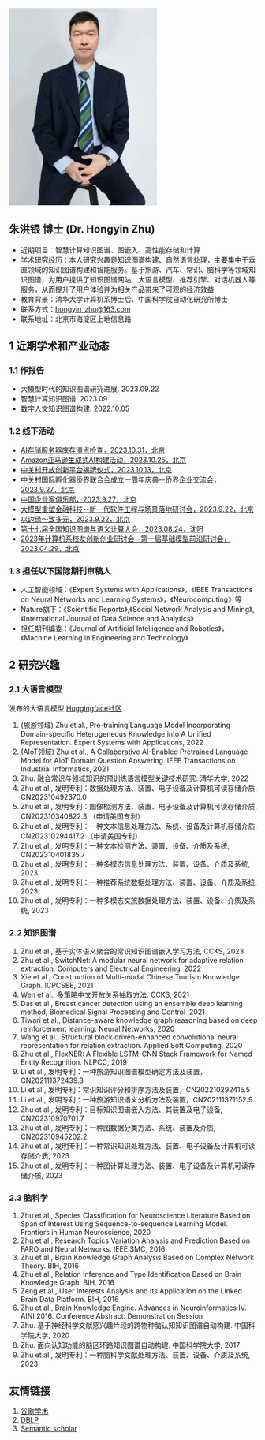 <img src="pic/202310.png" width="300" />

## 朱洪银 博士 (Dr. Hongyin Zhu) 

* 近期项目：智慧计算知识图谱、图嵌入、高性能存储和计算
* 学术研究经历：本人研究兴趣是知识图谱构建、自然语言处理，主要集中于垂直领域的知识图谱构建和智能服务。基于旅游、汽车、常识、脑科学等领域知识图谱，为用户提供了知识图谱网站、大语言模型、推荐引擎、对话机器人等服务，从而提升了用户体验并为相关产品带来了可观的经济效益
* 教育背景：清华大学计算机系博士后、中国科学院自动化研究所博士
* 联系方式：hongyin_zhu@163.com
* 联系地址：北京市海淀区上地信息路

## 1 近期学术和产业动态

### 1.1 作报告

* 大模型时代的知识图谱研究进展. 2023.09.22
* 智慧计算知识图谱. 2023.09
* 数字人文知识图谱构建. 2022.10.05

### 1.2 线下活动
* [AI存储服务器库存清点检查，2023.10.31，北京](pic/2023/11.jpg)
* [Amazon亚马逊生成式AI构建活动，2023.10.25，北京](pic/2023/10.png)
* [中关村开放创新平台揭牌仪式，2023.10.13，北京](pic/2023/20231013.png)
* [中关村国际孵化器侨界联合会成立一周年庆典--侨界企业交流会，2023.9.27，北京](pic/2023/09.jpg)
* [中国企业家俱乐部，2023.9.27，北京](pic/2023/04.jpg)
* [大模型重塑金融科技--新一代软件工程与场景落地研讨会，2023.9.22，北京](pic/2023/03.jpg)
* [以边缘～致多元，2023.9.22，北京](pic/2023/01.jpg)
* [第十七届全国知识图谱与语义计算大会，2023.08.24，沈阳](pic/2023/02.jpg)
* [2023年计算机系校友创新创业研讨会--第一届基础模型前沿研讨会，2023.04.29，北京](pic/2023/08.jpg)

### 1.3 担任以下国际期刊审稿人

* 人工智能领域：《Expert Systems with Applications》，《IEEE Transactions on Neural Networks and Learning Systems》，《Neurocomputing》等
* Nature旗下：《Scientific Reports》,《Social Network Analysis and Mining》,《International Journal of Data Science and Analytics》
* 担任期刊编委：《Journal of Artificial Intelligence and Robotics》，《Machine Learning in Engineering and Technology》

## 2 研究兴趣

### 2.1 大语言模型

发布的大语言模型 [Huggingface社区](https://huggingface.co/hongyin)

1. (旅游领域) Zhu et al., Pre-training Language Model Incorporating Domain-specific Heterogeneous Knowledge into A Unified Representation. Expert Systems with Applications, 2022  
1. (AIoT领域) Zhu et al., A Collaborative AI-Enabled Pretrained Language Model for AIoT Domain Question Answering. IEEE Transactions on Industrial Informatics, 2021  
1. Zhu. 融合常识与领域知识的预训练语言模型关键技术研究. 清华大学, 2022
1. Zhu et al., 发明专利：数据处理方法、装置、电子设备及计算机可读存储介质, CN202310492370.0  
1. Zhu et al., 发明专利：图像检测方法、装置、电子设备及计算机可读存储介质, CN202310340822.3 （申请美国专利）
5. Zhu et al., 发明专利：一种文本信息处理方法、系统、设备及计算机存储介质, CN202310294417.2 （申请美国专利）
6. Zhu et al., 发明专利：一种文本检测方法、装置、设备、介质及系统, CN202310401835.7
7. Zhu et al., 发明专利：一种多模态信息处理方法、装置、设备、介质及系统, 2023
8. Zhu et al., 发明专利：一种推荐系统数据处理方法、装置、设备、介质及系统, 2023
9. Zhu et al., 发明专利：一种多模态文旅数据处理方法、装置、设备、介质及系统, 2023

### 2.2 知识图谱
1. Zhu et al., 基于实体语义聚合的常识知识图谱嵌入学习方法, CCKS, 2023
1. Zhu et al., SwitchNet: A modular neural network for adaptive relation extraction. Computers and Electrical Engineering, 2022  
2. Xie et al., Construction of Multi-modal Chinese Tourism Knowledge Graph. ICPCSEE, 2021  
3. Wen et al., 多策略中文开放关系抽取方法. CCKS, 2021  
7. Das et al., Breast cancer detection using an ensemble deep learning method, Biomedical Signal Processing and Control ,2021 
4. Tiwari et al., Distance-aware knowledge graph reasoning based on deep reinforcement learning. Neural Networks, 2020  
5. Wang et al., Structural block driven-enhanced convolutional neural representation for relation extraction. Applied Soft Computing, 2020
6. Zhu et al., FlexNER: A Flexible LSTM-CNN Stack Framework for Named Entity Recognition. NLPCC, 2019 
8. Li et al., 发明专利：一种旅游知识图谱模型确定方法及装置，CN202111372439.3
9. Li et al., 发明专利：常识知识评分和排序方法及装置，CN202210292415.5  
1. Li et al., 发明专利：一种旅游知识语义分析方法及装置，CN202111371152.9
2. Zhu et al., 发明专利：目标知识图谱嵌入方法、其装置及电子设备, CN202310970701.7
1. Zhu et al., 发明专利：一种图数据分类方法、系统、装置及介质, CN202310945202.2
3. Zhu et al., 发明专利：一种常识知识处理方法、装置、电子设备及计算机可读存储介质, 2023
4. Zhu et al., 发明专利：一种图计算处理方法、装置、电子设备及计算机可读存储介质, 2023

### 2.3 脑科学

1. Zhu et al., Species Classification for Neuroscience Literature Based on Span of Interest Using Sequence-to-sequence Learning Model. Frontiers in Human Neuroscience, 2020  
2. Zhu et al., Research Topics Variation Analysis and Prediction Based on FARO and Neural Networks. IEEE SMC, 2016
3. Zhu et al., Brain Knowledge Graph Analysis Based on Complex Network Theory. BIH, 2016  
4. Zhu et al., Relation Inference and Type Identification Based on Brain Knowledge Graph. BIH, 2016  
5. Zeng et al., User Interests Analysis and Its Application on the Linked Brain Data Platform. BIH, 2016  
6. Zhu et al., Brain Knowledge Engine. Advances in Neuroinformatics IV. AINI 2016. Conference Abstract: Demonstration Session  
1. Zhu. 基于神经科学文献感兴趣片段的跨物种脑认知知识图谱自动构建. 中国科学院大学, 2020
1. Zhu. 面向认知功能的脑区环路知识图谱自动构建. 中国科学院大学, 2017
7. Zhu et al., 发明专利：一种脑科学文献处理方法、装置、设备、介质及系统, 2023
  
## 友情链接
1. [谷歌学术](https://scholar.google.ru/citations?user=LXXoB3QAAAAJ&hl=en)
2. [DBLP](https://dblp.org/pid/186/4399.html)
3. [Semantic scholar](https://www.semanticscholar.org/author/Hongyin-Zhu/3465702)
